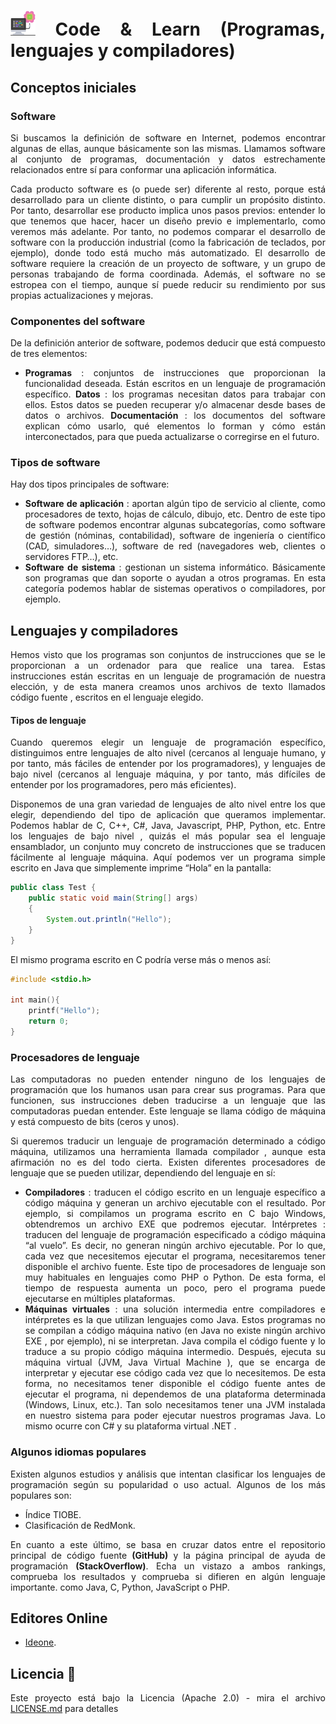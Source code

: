<div align="justify">

# <img src=../../../../images/computer.png width="40"> Code & Learn (Programas, lenguajes y compiladores)

## Conceptos iniciales

### Software

Si buscamos la definición de software en Internet, podemos encontrar algunas de ellas, aunque básicamente son las mismas. Llamamos software al conjunto de programas, documentación y datos estrechamente relacionados entre sí para conformar una aplicación informática.

Cada producto software es (o puede ser) diferente al resto, porque está desarrollado para un cliente distinto, o para cumplir un propósito distinto. Por tanto, desarrollar ese producto implica unos pasos previos: entender lo que tenemos que hacer, hacer un diseño previo e implementarlo, como veremos más adelante. Por tanto, no podemos comparar el desarrollo de software con la producción industrial (como la fabricación de teclados, por ejemplo), donde todo está mucho más automatizado. El desarrollo de software requiere la creación de un proyecto de software, y un grupo de personas trabajando de forma coordinada. Además, el software no se estropea con el tiempo, aunque sí puede reducir su rendimiento por sus propias actualizaciones y mejoras.

### Componentes del software

De la definición anterior de software, podemos deducir que está compuesto de tres elementos:

- __Programas__ : conjuntos de instrucciones que proporcionan la funcionalidad deseada. Están escritos en un lenguaje de programación específico.
__Datos__ : los programas necesitan datos para trabajar con ellos. Estos datos se pueden recuperar y/o almacenar desde bases de datos o archivos.
__Documentación__ : los documentos del software explican cómo usarlo, qué elementos lo forman y cómo están interconectados, para que pueda actualizarse o corregirse en el futuro.

### Tipos de software

Hay dos tipos principales de software:

- __Software de aplicación__ : aportan algún tipo de servicio al cliente, como procesadores de texto, hojas de cálculo, dibujo, etc. Dentro de este tipo de software podemos encontrar algunas subcategorías, como software de gestión (nóminas, contabilidad), software de ingeniería o científico (CAD, simuladores…), software de red (navegadores web, clientes o servidores FTP…), etc.
- __Software de sistema__ : gestionan un sistema informático. Básicamente son programas que dan soporte o ayudan a otros programas. En esta categoría podemos hablar de sistemas operativos o compiladores, por ejemplo.

## Lenguajes y compiladores

Hemos visto que los programas son conjuntos de instrucciones que se le proporcionan a un ordenador para que realice una tarea. Estas instrucciones están escritas en un lenguaje de programación de nuestra elección, y de esta manera creamos unos archivos de texto llamados código fuente , escritos en el lenguaje elegido.

#### Tipos de lenguaje

Cuando queremos elegir un lenguaje de programación específico, distinguimos entre lenguajes de alto nivel (cercanos al lenguaje humano, y por tanto, más fáciles de entender por los programadores), y lenguajes de bajo nivel (cercanos al lenguaje máquina, y por tanto, más difíciles de entender por los programadores, pero más eficientes).

Disponemos de una gran variedad de lenguajes de alto nivel entre los que elegir, dependiendo del tipo de aplicación que queramos implementar. Podemos hablar de C, C++, C#, Java, Javascript, PHP, Python, etc.
Entre los lenguajes de bajo nivel , quizás el más popular sea el lenguaje ensamblador, un conjunto muy concreto de instrucciones que se traducen fácilmente al lenguaje máquina.
Aquí podemos ver un programa simple escrito en Java que simplemente imprime “Hola” en la pantalla:

```java
public class Test {
    public static void main(String[] args)
    {
        System.out.println("Hello");
    }
}
```

El mismo programa escrito en C podría verse más o menos así:

```c
#include <stdio.h>

int main(){
    printf("Hello");
    return 0;
}
```

### Procesadores de lenguaje

Las computadoras no pueden entender ninguno de los lenguajes de programación que los humanos usan para crear sus programas. Para que funcionen, sus instrucciones deben traducirse a un lenguaje que las computadoras puedan entender. Este lenguaje se llama código de máquina y está compuesto de bits (ceros y unos).

Si queremos traducir un lenguaje de programación determinado a código máquina, utilizamos una herramienta llamada compilador , aunque esta afirmación no es del todo cierta. Existen diferentes procesadores de lenguaje que se pueden utilizar, dependiendo del lenguaje en sí:

- __Compiladores__ : traducen el código escrito en un lenguaje específico a código máquina y generan un archivo ejecutable con el resultado. Por ejemplo, si compilamos un programa escrito en C bajo Windows, obtendremos un archivo EXE que podremos ejecutar.
Intérpretes : traducen del lenguaje de programación especificado a código máquina “al vuelo”. Es decir, no generan ningún archivo ejecutable. Por lo que, cada vez que necesitemos ejecutar el programa, necesitaremos tener disponible el archivo fuente. Este tipo de procesadores de lenguaje son muy habituales en lenguajes como PHP o Python. De esta forma, el tiempo de respuesta aumenta un poco, pero el programa puede ejecutarse en múltiples plataformas.
- __Máquinas virtuales__ : una solución intermedia entre compiladores e intérpretes es la que utilizan lenguajes como Java. Estos programas no se compilan a código máquina nativo (en Java no existe ningún archivo EXE , por ejemplo), ni se interpretan. Java compila el código fuente y lo traduce a su propio código máquina intermedio. Después, ejecuta su máquina virtual (JVM, Java Virtual Machine ), que se encarga de interpretar y ejecutar ese código cada vez que lo necesitemos. De esta forma, no necesitamos tener disponible el código fuente antes de ejecutar el programa, ni dependemos de una plataforma determinada (Windows, Linux, etc.). Tan solo necesitamos tener una JVM instalada en nuestro sistema para poder ejecutar nuestros programas Java. Lo mismo ocurre con C# y su plataforma virtual .NET .

### Algunos idiomas populares

Existen algunos estudios y análisis que intentan clasificar los lenguajes de programación según su popularidad o uso actual. Algunos de los más populares son:

- Índice TIOBE.
- Clasificación de RedMonk.

En cuanto a este último, se basa en cruzar datos entre el repositorio principal de código fuente __(GitHub)__ y la página principal de ayuda de programación __(StackOverflow)__. Echa un vistazo a ambos rankings, comprueba los resultados y comprueba si difieren en algún lenguaje importante. como Java, C, Python, JavaScript o PHP.

## Editores Online

- [Ideone](https://www.ideone.com/).

## Licencia 📄

Este proyecto está bajo la Licencia (Apache 2.0) - mira el archivo [LICENSE.md](../../../../LICENSE) para detalles

</div>